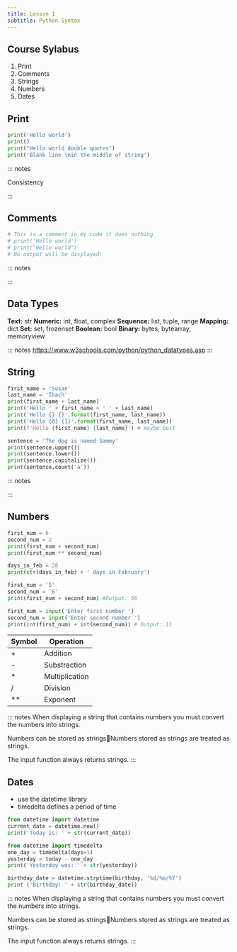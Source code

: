 ```yaml
---
title: Lesson 1
subtitle: Python Syntax
---
```


## Course Sylabus

1. Print
1. Comments
1. Strings
1. Numbers
1. Dates

## Print

```python
print('Hello world')
print()
print("Hello world double quotes")
print('Blank line \nin the middle of string')
```

::: notes

Consistency

:::

## Comments

```python
# This is a comment in my code it does nothing
# print('Hello world')
# print("Hello world")
# No output will be displayed!
```

::: notes

:::

## Data Types

**Text:** str
**Numeric:** int, float, complex
**Sequence:** list, tuple, range
**Mapping:** dict
**Set:** set, frozenset
**Boolean:** bool
**Binary:** bytes, bytearray, memoryview


::: notes
https://www.w3schools.com/python/python_datatypes.asp
:::

## String

```python
first_name = 'Susan'
last_name = 'Ibach'
print(first_name + last_name)
print('Hello ' + first_name + ' ' + last_name)
print('Hello {} {}'.format(first_name, last_name))
print('Hello {0} {1}'.format(first_name, last_name))
print(f'Hello {first_name} {last_name}') # maybe best
```

```python
sentence = 'The dog is named Sammy'
print(sentence.upper())
print(sentence.lower())
print(sentence.capitalize())
print(sentence.count('a'))
```

::: notes

:::

## Numbers

```python
first_num = 6
second_num = 2
print(first_num + second_num)
print(first_num ** second_num)

days_in_feb = 28
print(str(days_in_feb) + ' days in February')

first_num = '5'
second_num = '6'
print(first_num + second_num) #Output: 56

first_num = input('Enter first number ')
second_num = input('Enter second number ')
print(int(first_num) + int(second_num)) # Output: 11

```

| Symbol  | Operation      |
|---------|----------------|
| +       | Addition       |
| -       | Substraction   |
| *       | Multiplication |
| /       | Division       |
| **      | Exponent       |

::: notes
When displaying a string that contains numbers you must convert the numbers into strings.

Numbers can be stored as stringsNumbers stored as strings are treated as strings.

The input function always returns strings.
:::

## Dates

* use the datetime library
* timedelta defines a period of time

```python
from datetime import datetime
current_date = datetime.now()
print('Today is: ' + str(current_date))

from datetime import timedelta
one_day = timedelta(days=1)
yesterday = today - one_day
print('Yesterday was: ' + str(yesterday))

birthday_date = datetime.strptime(birthday, '%d/%m/%Y')
print ('Birthday: ' + str(birthday_date))

```

::: notes
When displaying a string that contains numbers you must convert the numbers into strings.

Numbers can be stored as stringsNumbers stored as strings are treated as strings.

The input function always returns strings.
:::